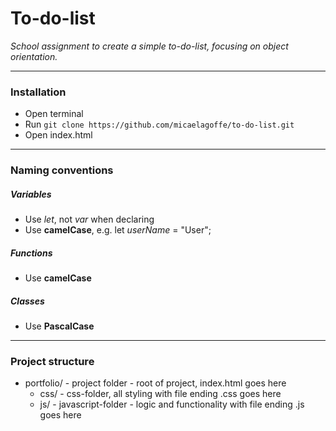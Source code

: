 # To-do-list
*School assignment to create a simple to-do-list, focusing on object orientation.*

---

### Installation
- Open terminal
- Run `git clone https://github.com/micaelagoffe/to-do-list.git`
- Open index.html

---

### Naming conventions
##### Variables
- Use *let*, not *var* when declaring
- Use **camelCase**, e.g. let *userName* = "User";

##### Functions
- Use **camelCase**

##### Classes
- Use **PascalCase**

---

### Project structure
- portfolio/ - project folder - root of project, index.html goes here
  - css/ - css-folder, all styling with file ending .css goes here
  - js/ - javascript-folder - logic and functionality with file ending .js goes here
